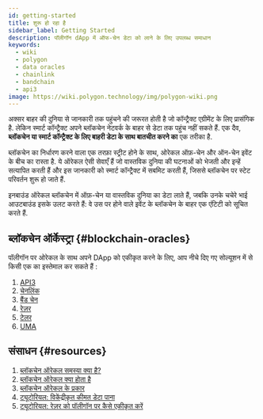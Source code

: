 ```yaml
---
id: getting-started
title: शुरू हो रहा है
sidebar_label: Getting Started
description: पॉलीगॉन dApp में ऑफ-चेन डेटा को लाने के लिए उपलब्ध समाधान
keywords:
  - wiki
  - polygon
  - data oracles
  - chainlink
  - bandchain
  - api3
image: https://wiki.polygon.technology/img/polygon-wiki.png
---
```


अक्सर बाहर की दुनिया से जानकारी तक पहुंचने की जरूरत होती है जो कॉन्ट्रैक्ट एग्रीमेंट के लिए प्रासंगिक है. लेकिन स्मार्ट कॉन्ट्रैक्ट अपने ब्लॉकचेन नेटवर्क के बाहर से डेटा तक पहुंच नहीं सकते हैं. एक दैव, **ब्लॉकचेन या स्मार्ट कॉन्ट्रैक्ट के लिए बाहरी डेटा के साथ बातचीत करने का** एक तरीका है.

ब्लॉकचेन का निर्धारण करने वाला एक तरफ़ा स्ट्रीट होने के साथ, ओरेकल ऑफ़-चेन और ऑन-चेन इवेंट के बीच का रास्ता है. ये ऑरेकल ऐसी सेवाएँ हैं जो वास्तविक दुनिया की घटनाओं को भेजती और इन्हें सत्यापित करती हैं और इस जानकारी को स्मार्ट कॉन्ट्रैक्ट में सबमिट करती हैं, जिससे ब्लॉकचेन पर स्टेट परिवर्तन शुरू हो जाते हैं.

इनबाउंड ऑरेकल ब्लॉकचेन में ऑफ़-चेन या वास्तविक दुनिया का डेटा लाते हैं, जबकि उनके चचेरे भाई आउटबाउंड इसके उलट करते हैं: वे उस पर होने वाले इवेंट के ब्लॉकचेन के बाहर एक एंटिटी को सूचित करते हैं.

## ब्लॉकचेन ऑर्केस्ट्रा {#blockchain-oracles}

पॉलीगॉन पर ओरेकल के साथ अपने DApp को एकीकृत करने के लिए, आप नीचे दिए गए सोल्यूशन में से किसी एक का इस्तेमाल कर सकते हैं :

 1. [API3](api3.md)
 2. [चेनलिंक](chainlink.md)
 3. [बैंड चेन](bandchain.md)
 4. [रेज़र](razor.md)
 5. [टेलर](tellor.md)
 6. [UMA](optimisticoracle.md)

## संसाधन {#resources}

1. [ब्लॉकचेन ऑरेकल समस्या क्या है?](https://blog.chain.link/what-is-the-blockchain-oracle-problem/)
1. [ब्लॉकचेन ऑरेकल क्या होता है](https://cryptobriefing.com/what-is-blockchain-oracle/)
2. [ब्लॉकचेन ऑरेकल के प्रकार](https://blockchainhub.net/blockchain-oracles/)
3. [ट्यूटोरियल: विकेंद्रीकृत कीमत डेटा पाना](https://docs.chain.link/docs/get-the-latest-price)
4. [ट्यूटोरियल: रेज़र को पॉलीगॉन पर कैसे एकीकृत करें](https://docs.razor.network/tutorial/matic/)
